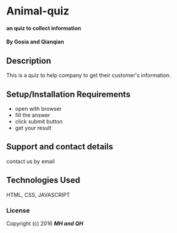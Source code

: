 # Animal-quiz

#### an quiz to collect information

#### By Gosia and Qianqian

## Description

This is a quiz to help company to get their customer's information.

## Setup/Installation Requirements

* open with browser
* fill the answer
* click submit button
* get your result

## Support and contact details

contact us by email

## Technologies Used

HTML, CSS, JAVASCRIPT
### License

Copyright (c) 2016 **_MH and QH_**

